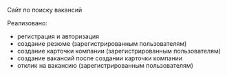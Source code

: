 Сайт по поиску вакансий

Реализовано:
- регистрация и авторизация
- создание резюме (зарегистрированным пользователям)
- создание карточки компании (зарегистрированным пользователям)
- создание вакансий после создании карточки компании
- отклик на вакансию (зарегистрированным пользователям)
